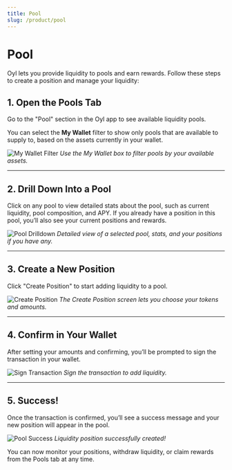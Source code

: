 ```yaml
---
title: Pool
slug: /product/pool
---
```


# Pool

Oyl lets you provide liquidity to pools and earn rewards. Follow these steps to create a position and manage your liquidity:

## 1. Open the Pools Tab

Go to the "Pool" section in the Oyl app to see available liquidity pools.


You can select the **My Wallet** filter to show only pools that are available to supply to, based on the assets currently in your wallet.

![My Wallet Filter](/img/poolmywallet.png)
*Use the My Wallet box to filter pools by your available assets.*

---

## 2. Drill Down Into a Pool

Click on any pool to view detailed stats about the pool, such as current liquidity, pool composition, and APY. If you already have a position in this pool, you’ll also see your current positions and rewards.

![Pool Drilldown](/img/Pooldrilldown.png)
*Detailed view of a selected pool, stats, and your positions if you have any.*

---

## 3. Create a New Position

Click "Create Position" to start adding liquidity to a pool.

![Create Position](/img/Poolcreateposition.png)
*The Create Position screen lets you choose your tokens and amounts.*

---

## 4. Confirm in Your Wallet

After setting your amounts and confirming, you’ll be prompted to sign the transaction in your wallet.

![Sign Transaction](/img/poolsigntxn.png)
*Sign the transaction to add liquidity.*

---

## 5. Success!

Once the transaction is confirmed, you’ll see a success message and your new position will appear in the pool.

![Pool Success](/img/poolsuccess.png)
*Liquidity position successfully created!*

You can now monitor your positions, withdraw liquidity, or claim rewards from the Pools tab at any time.
